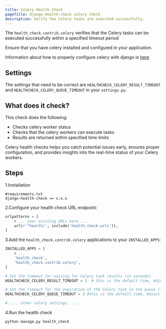 ```yaml
---
title: Celery Health Check
pageTitle: django-health-check celery check
description: Verify the Celery tasks are executed successfully.
---
```


The `health_check.contrib.celery` verifies that the Celery tasks
 can be executed successfully within a specified timeout period

Ensure that you have celery installed and configured in your application.

Information about how to properly configure celery with django
is [here](https://docs.celeryq.dev/en/stable/django/first-steps-with-django.html)


## Settings

The settings that need to be correct are  `HEALTHCHECK_CELERY_RESULT_TIMEOUT`
and `HEALTHCHECK_CELERY_QUEUE_TIMEOUT` in your `settings.py`.  

## What does it check?

This check does the following:

- Checks celery worker status 
- Checks that the celery workers can execute tasks
- Results are returned within specified time limits

Celery health checks helps you catch potential issues early, ensures proper configuration, 
and provides insights into the real-time status of your Celery workers.


## Steps
1.Installation
 ```shell
#requirements.txt
django-health-check == x.x.x
```

2.Configure your health check URL endpoint:

```python
urlpatterns = [
    # ... your existing URLs here ...
    url(r'^health/', include('health_check.urls')),
]
```

3.Add the `health_check.contrib.celery` applications to your `INSTALLED_APPS`:

```python
INSTALLED_APPS = [
    # ...
    'health_check',                             
    'health_check.contrib.celery',
]

# Set the timeout for waiting for Celery task results (in seconds)
HEALTHCHECK_CELERY_RESULT_TIMEOUT = 3  # this is the default time, Adjust the value as needed

# Set the timeout for the expiration of the Celery task in the queue (in seconds)
HEALTHCHECK_CELERY_QUEUE_TIMEOUT = 3 #this is the default time, Adjust the value as needed

#..... other celery settings.....

```
4.Run the health check
```shell
python manage.py health_check

```